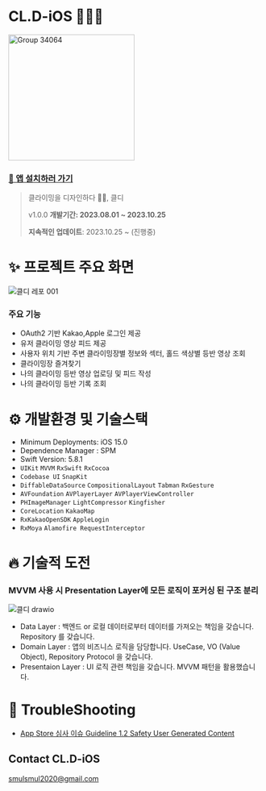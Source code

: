 # CL.D-iOS 🧗🏼‍♂️

<img width="250" alt="Group 34064" src="https://github.com/ssu-it-project/cl-d-iOS/assets/25146374/b349460e-bc2b-4efd-ae99-af5fb057fba3">

### [📱 앱 설치하러 가기](https://apps.apple.com/kr/app/%ED%81%B4%EB%94%94/id6468676840)

> 클라이밍을 디자인하다 🧗‍♂️, 클디
> 
> v1.0.0 **개발기간: 2023.08.01 ~ 2023.10.25**
> 
> **지속적인 업데이트**: 2023.10.25 ~ (진행중)

# ✨ 프로젝트 주요 화면

![클디 레포 001](https://github.com/ssu-it-project/cl-d-iOS/assets/25146374/3d6c5c3f-7c80-4307-8225-fd62c0c1691e)

### 주요 기능

- OAuth2 기반 Kakao,Apple 로그인 제공
- 유저 클라이밍 영상 피드 제공
- 사용자 위치 기반 주변 클라이밍장별 정보와 섹터, 홀드 색상별 등반 영상 조회
- 클라이밍장 즐겨찾기 
- 나의 클라이밍 등반 영상 업로딩 및 피드 작성
- 나의 클라이밍 등반 기록 조회

# **⚙️ 개발환경 및 기술스택**

- Minimum Deployments: iOS 15.0
- Dependence Manager : SPM
- Swift Version: 5.8.1
- `UIKit` `MVVM` `RxSwift` `RxCocoa`
- `Codebase UI` `SnapKit`
- `DiffableDataSource` `CompositionalLayout` `Tabman` `RxGesture`
- `AVFoundation` `AVPlayerLayer` `AVPlayerViewController`
- `PHImageManager` `LightCompressor` `Kingfisher`
- `CoreLocation` `KakaoMap`
- `RxKakaoOpenSDK` `AppleLogin`
- `RxMoya` `Alamofire RequestInterceptor`

# 🔥 기술적 도전

### MVVM 사용 시 Presentation Layer에 모든 로직이 포커싱 된 구조 분리

![클디 drawio](https://github.com/ssu-it-project/cl-d-iOS/assets/25146374/1ecc31b2-0b40-4813-9327-e3baccfde52d)

- Data Layer : 백엔드 or 로컬 데이터로부터 데이터를 가져오는 책임을 갖습니다. Repository 를 갖습니다.
- Domain Layer : 앱의 비즈니스 로직을 담당합니다. UseCase, VO (Value Object), Repository Protocol 을 갖습니다.
- Presentaion Layer : UI 로직 관련 책임을 갖습니다. MVVM 패턴을 활용했습니다.

# 🫡 TroubleShooting
- [App Store 심사 이슈 Guideline 1.2 Safety User Generated Content](https://medium.com/@kyuchul2/app-store-%EC%8B%AC%EC%82%AC-%EC%9D%B4%EC%8A%88-guideline-1-2-safety-user-generated-content-184de0d97c2a)

## Contact CL.D-iOS

smulsmul2020@gmail.com
